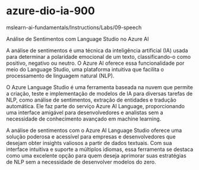 # azure-dio-ia-900
mslearn-ai-fundamentals/Instructions/Labs/09-speech

Análise de Sentimentos com Language Studio no Azure AI

A análise de sentimentos é uma técnica da inteligência artificial (IA) usada para determinar a polaridade emocional de um texto, classificando-o como positivo, negativo ou neutro. O Azure AI oferece essa funcionalidade por meio do Language Studio, uma plataforma intuitiva que facilita o processamento de linguagem natural (NLP).

O Azure Language Studio é uma ferramenta baseada na nuvem que permite a criação, teste e implementação de modelos de IA para diversas tarefas de NLP, como análise de sentimentos, extração de entidades e tradução automática. Ele faz parte do serviço Azure AI Language, proporcionando uma interface amigável para desenvolvedores e analistas sem a necessidade de conhecimento avançado em machine learning.

A análise de sentimentos com o Azure AI Language Studio oferece uma solução poderosa e acessível para empresas e desenvolvedores que desejam obter insights valiosos a partir de dados textuais. Com sua interface intuitiva e suporte a múltiplos idiomas, essa ferramenta se destaca como uma excelente opção para quem deseja aprimorar suas estratégias de NLP sem a necessidade de desenvolver modelos do zero.
